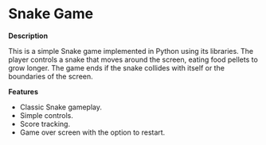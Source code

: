 # Snake Game

**Description**

This is a simple Snake game implemented in Python using its libraries. The player controls a snake that moves around the screen, eating food pellets to grow longer. The game ends if the snake collides with itself or the boundaries of the screen.

**Features**

* Classic Snake gameplay.
* Simple controls.
* Score tracking.
* Game over screen with the option to restart.

